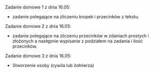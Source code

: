 Zadanie domowe 1 z dnia 16.05:
- zadanie polegające na zliczeniu kropek i przecinków z tekstu.

Zadanie domowe 2 z dnia 16.05:
- zadanie polegające na zliczeniu przecinków w zdaniach prostych i złożonych a następnie wypisanie z podziałem na zadania i ilość przecinków.

Zadanie domowe 3 z dnia 16.05:
- Stworzenie osoby (cywila lub żołnierza)
